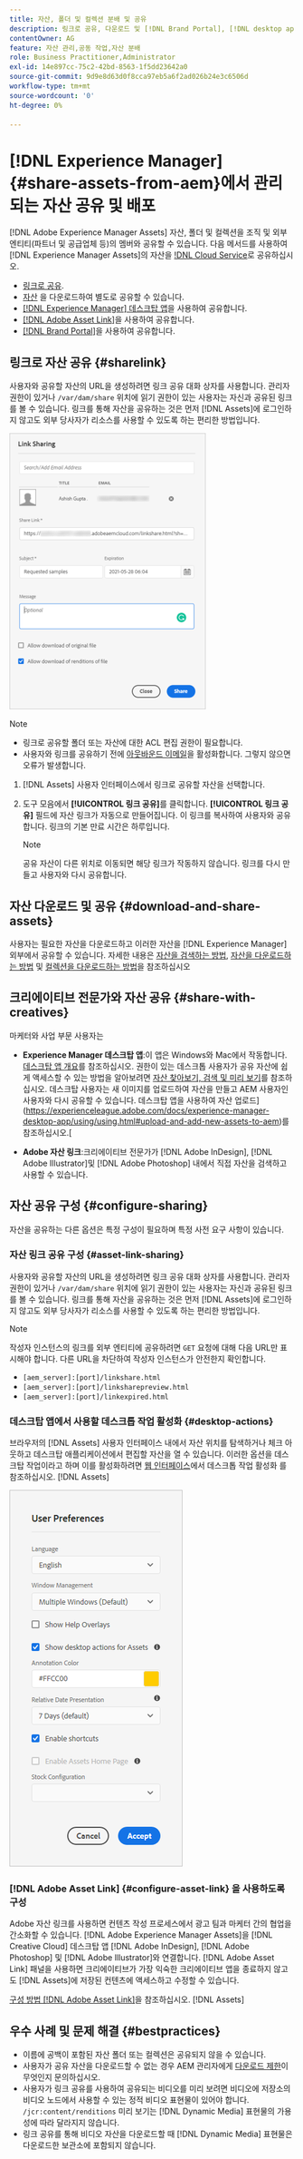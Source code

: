 ```yaml
---
title: 자산, 폴더 및 컬렉션 분배 및 공유
description: 링크로 공유, 다운로드 및 [!DNL Brand Portal], [!DNL desktop app], and [!DNL Asset Link]을 통해 공유와 같은 방법을 사용하여 디지털 자산을 배포합니다.
contentOwner: AG
feature: 자산 관리,공동 작업,자산 분배
role: Business Practitioner,Administrator
exl-id: 14e897cc-75c2-42bd-8563-1f5dd23642a0
source-git-commit: 9d9e8d63d0f8cca97eb5a6f2ad026b24e3c6506d
workflow-type: tm+mt
source-wordcount: '0'
ht-degree: 0%

---
```


# [!DNL Experience Manager] {#share-assets-from-aem}에서 관리되는 자산 공유 및 배포

[!DNL Adobe Experience Manager Assets] 자산, 폴더 및 컬렉션을 조직 및 외부 엔티티(파트너 및 공급업체 등)의 멤버와 공유할 수 있습니다. 다음 메서드를 사용하여 [!DNL Experience Manager Assets]의 자산을 [!DNL Cloud Service](으)로 공유하십시오.

* [링크로 공유](#sharelink).
* [자산](/help/assets/download-assets-from-aem.md) 을 다운로드하여 별도로 공유할 수 있습니다.
* [[!DNL Experience Manager] 데스크탑 앱](https://experienceleague.adobe.com/docs/experience-manager-desktop-app/using/introduction.html)을 사용하여 공유합니다.
* [[!DNL Adobe Asset Link]](https://www.adobe.com/kr/creativecloud/business/enterprise/adobe-asset-link.html)을 사용하여 공유합니다.
* [[!DNL Brand Portal]](https://experienceleague.adobe.com/docs/experience-manager-brand-portal/using/introduction/brand-portal.html)을 사용하여 공유합니다.

## 링크로 자산 공유 {#sharelink}

사용자와 공유할 자산의 URL을 생성하려면 링크 공유 대화 상자를 사용합니다. 관리자 권한이 있거나 `/var/dam/share` 위치에 읽기 권한이 있는 사용자는 자신과 공유된 링크를 볼 수 있습니다. 링크를 통해 자산을 공유하는 것은 먼저 [!DNL Assets]에 로그인하지 않고도 외부 당사자가 리소스를 사용할 수 있도록 하는 편리한 방법입니다.

![링크 공유 대화 상자](assets/link-share-dialog.png)

>[!NOTE]
>
>* 링크로 공유할 폴더 또는 자산에 대한 ACL 편집 권한이 필요합니다.
>* 사용자와 링크를 공유하기 전에 [아웃바운드 이메일](/help/implementing/developing/introduction/development-guidelines.md#sending-email)을 활성화합니다. 그렇지 않으면 오류가 발생합니다.


1. [!DNL Assets] 사용자 인터페이스에서 링크로 공유할 자산을 선택합니다.
1. 도구 모음에서 **[!UICONTROL 링크 공유]**&#x200B;를 클릭합니다. **[!UICONTROL 링크 공유]** 필드에 자산 링크가 자동으로 만들어집니다. 이 링크를 복사하여 사용자와 공유합니다. 링크의 기본 만료 시간은 하루입니다.

   >[!NOTE]
   >
   >공유 자산이 다른 위치로 이동되면 해당 링크가 작동하지 않습니다. 링크를 다시 만들고 사용자와 다시 공유합니다.

<!--
## Share assets as a link {#sharelink}

To generate the URL for assets you want to share with users, use the Link Sharing dialog. Users with administrator privileges or with read permissions at `/var/dam/share` location are able to view the links shared with them. Sharing assets through a link is a convenient way of making resources available to external parties without them having to first log in to AEM Assets.

>[!NOTE]
>
>* You need Edit ACL permission on the folder or the asset that you want to share as a link.
>* Before you share a link with users, ensure that Day CQ Mail Service is configured. Otherwise, an error occurs.

1. In the Assets user interface, select the asset to share as a link.
1. From the toolbar, click/tap the **[!UICONTROL Share Link]**.

   An asset link is auto-created in the **[!UICONTROL Share Link]** field. Copy this link and share it with the users. The default expiration time for the link is one day.

   Alternatively, proceed to perform steps 3-7 of this procedure to add email recipients, configure the expiration time for the link, and send it from the dialog.

   >[!NOTE]
   >
   >If a shared asset is moved to a different location, its link stops working. Re-create the link and re-share with the users.

1. From the web console, open the **[!UICONTROL Day CQ Link Externalizer]** configuration and modify the following properties in the **[!UICONTROL Domains]** field with the values mentioned against each:

    * local
    * author
    * publish

   For the local and author properties, provide the URL for the local and author instance respectively. Both local and author properties have the same value if you run a single AEM author instance. For publish, provide the URL for the publish instance.

1. In the email address box of the **[!UICONTROL Link Sharing]** dialog, type the email ID of the user you want to share the link with. You can also share the link with multiple users.

   If the user is a member of your organization, select the user's email ID from the suggested email IDs that appear in the list below the typing area. For an external user, type the complete email ID and then select it from the list.

   To enable emails to be sent out to users, configure the SMTP server details in [Day CQ Mail Service](/help/assets/configure-asset-sharing.md#configmailservice).

   >[!NOTE]
   >
   >If you enter an email ID of a user that is not a member of your organization, the words "External User" are prefixed with the email ID of the user.

1. In the **[!UICONTROL Subject]** box, enter a subject for the asset you want to share.
1. In the **[!UICONTROL Message]** box, enter an optional message.
1. In the **[!UICONTROL Expiration]** field, specify an expiration date and time for the link using the date picker. By default, the expiration date is set for a week from the date you share the link.
1. To let users download the original image along with the renditions, select **[!UICONTROL Allow download of original file]**.

   >[!NOTE]
   >
   >By default, users can only download the renditions of the asset that you share as a link.

1. Click **[!UICONTROL Share]**. A message confirms that the link is shared with the users through an email.
1. To view the shared asset, click/tap the link in the email that is sent to the user. The shared asset is displayed in the **[!UICONTROL Adobe Marketing Cloud]** page.

   To toggle to the list view, click/tap the layout icon in the toolbar.

1. To generate a preview of the asset, click/tap the shared asset. To close the preview and return to the **[!UICONTROL Marketing Cloud]** page, click/tap **[!UICONTROL Back]** in the toolbar. If you have shared a folder, click/tap **[!UICONTROL Parent Folder]** to return to the parent folder.

   >[!NOTE]
   >
   >AEM supports generating the preview of assets of these MIME types: JPG, PNG, GIF, BMP, INDD, PDF, and PPT. You can only download the assets of the other MIME types.

1. To download the shared asset, click/tap **[!UICONTROL Select]** from the toolbar, click/tap the asset, and then click/tap **[!UICONTROL Download]** from the toolbar.
1. To view the assets you shared as links, go to the Assets user interface and click/tap the GlobalNav icon. Choose **[!UICONTROL Navigation]** from the list to display the Navigation pane.
1. From the Navigation pane, choose **[!UICONTROL Shared Links]** to display a list of shared assets.
1. To un-share an asset, select it and tap/click **[!UICONTROL Unshare]** from the toolbar.

A message confirms that you unshared the asset. In addition, the entry for the asset is removed from the list.
-->

## 자산 다운로드 및 공유 {#download-and-share-assets}

사용자는 필요한 자산을 다운로드하고 이러한 자산을 [!DNL Experience Manager] 외부에서 공유할 수 있습니다. 자세한 내용은 [자산을 검색하는 방법](/help/assets/search-assets.md), [자산을 다운로드하는 방법](/help/assets/download-assets-from-aem.md) 및 [컬렉션을 다운로드하는 방법](manage-collections.md#download-a-collection)을 참조하십시오

## 크리에이티브 전문가와 자산 공유 {#share-with-creatives}

마케터와 사업 부문 사용자는

* **Experience Manager 데스크탑 앱**:이 앱은 Windows와 Mac에서 작동합니다. [데스크탑 앱 개요](https://experienceleague.adobe.com/docs/experience-manager-desktop-app/using/introduction.html)를 참조하십시오. 권한이 있는 데스크톱 사용자가 공유 자산에 쉽게 액세스할 수 있는 방법을 알아보려면 [자산 찾아보기, 검색 및 미리 보기](https://experienceleague.adobe.com/docs/experience-manager-desktop-app/using/using.html#browse-search-preview-assets)를 참조하십시오. 데스크탑 사용자는 새 이미지를 업로드하여 자산을 만들고 AEM 사용자인 사용자와 다시 공유할 수 있습니다. 데스크탑 앱을 사용하여 자산 업로드](https://experienceleague.adobe.com/docs/experience-manager-desktop-app/using/using.html#upload-and-add-new-assets-to-aem)를 참조하십시오.[

* **Adobe 자산 링크**:크리에이티브 전문가가  [!DNL Adobe InDesign],  [!DNL Adobe Illustrator]및  [!DNL Adobe Photoshop] 내에서 직접 자산을 검색하고 사용할 수 있습니다.

## 자산 공유 구성 {#configure-sharing}

자산을 공유하는 다른 옵션은 특정 구성이 필요하며 특정 사전 요구 사항이 있습니다.

### 자산 링크 공유 구성 {#asset-link-sharing}

<!-- TBD: Web Console is not there so how to configure Day CQ email service? Or is it not required now? -->

사용자와 공유할 자산의 URL을 생성하려면 링크 공유 대화 상자를 사용합니다. 관리자 권한이 있거나 `/var/dam/share` 위치에 읽기 권한이 있는 사용자는 자신과 공유된 링크를 볼 수 있습니다. 링크를 통해 자산을 공유하는 것은 먼저 [!DNL Assets]에 로그인하지 않고도 외부 당사자가 리소스를 사용할 수 있도록 하는 편리한 방법입니다.

>[!NOTE]
>
>작성자 인스턴스의 링크를 외부 엔티티에 공유하려면 `GET` 요청에 대해 다음 URL만 표시해야 합니다. 다른 URL을 차단하여 작성자 인스턴스가 안전한지 확인합니다.
>* `[aem_server]:[port]/linkshare.html`
>* `[aem_server]:[port]/linksharepreview.html`
>* `[aem_server]:[port]/linkexpired.html`


<!--
## Configure Day CQ mail service {#configmailservice}

Before you can share assets as links, configure the email service.

1. Click or tap the AEM logo, and then navigate to **[!UICONTROL Tools]** &gt; **[!UICONTROL Operations]** &gt; **[!UICONTROL Web Console]**.
1. From the list of services, locate **[!UICONTROL Day CQ Mail Service]**.
1. Click the **[!UICONTROL Edit]** icon beside the service, and configure the following parameters for **Day CQ Mail Service]** with the details mentioned against their names:

    * SMTP server host name: email server host name
    * SMTP server port: email server port
    * SMTP user: email server user name
    * SMTP password: email server password

1. Click/tap **[!UICONTROL Save]**.
-->

<!-- TBD: Commenting as Web Console is not available. Document the appropriate OSGi config method if available in CS.
### Configure maximum data size {#maxdatasize}

When you download assets from the link shared using the Link Sharing feature, AEM compresses the asset hierarchy from the repository and then returns the asset in a ZIP file. However, in the absence of limits to the amount of data that can be compressed in a ZIP file, huge amounts of data is subjected to compression, which causes out of memory errors in JVM. To secure the system from a potential denial of service attack due to this situation, you can configure the maximum size of the downloaded files. If uncompressed size of the asset exceeds the configured value, asset download requests are rejected. The default value is 100 MB.

1. Click/Tap the AEM logo and then go to **[!UICONTROL Tools]** &gt; **[!UICONTROL Operations]** &gt; **[!UICONTROL Web Console]**.
1. From the web console, locate the **[!UICONTROL Day CQ DAM Adhoc Asset Share Proxy Servlet]** configuration.
1. Open the configuration in edit mode, and modify the value of the **[!UICONTROL Max Content Size (uncompressed)]** parameter.
1. Save the changes.
-->

<!--
Add content or link about how to configure sharing via BP, DA, AAL, etc.
-->

### 데스크탑 앱에서 사용할 데스크톱 작업 활성화 {#desktop-actions}

브라우저의 [!DNL Assets] 사용자 인터페이스 내에서 자산 위치를 탐색하거나 체크 아웃하고 데스크탑 애플리케이션에서 편집할 자산을 열 수 있습니다. 이러한 옵션을 데스크탑 작업이라고 하며 이를 활성화하려면 [웹 인터페이스](https://experienceleague.adobe.com/docs/experience-manager-desktop-app/using/using.html#desktopactions-v2)에서 데스크톱 작업 활성화 를 참조하십시오. [!DNL Assets] 

![데스크탑 앱을 사용할 때 바로 가기로 사용할 데스크탑 작업 활성화](assets/enable_desktop_actions.png)

### [!DNL Adobe Asset Link] {#configure-asset-link} 을 사용하도록 구성

Adobe 자산 링크를 사용하면 컨텐츠 작성 프로세스에서 광고 팀과 마케터 간의 협업을 간소화할 수 있습니다. [!DNL Adobe Experience Manager Assets]을 [!DNL Creative Cloud] 데스크탑 앱 [!DNL Adobe InDesign], [!DNL Adobe Photoshop] 및 [!DNL Adobe Illustrator]와 연결합니다. [!DNL Adobe Asset Link] 패널을 사용하면 크리에이티브가 가장 익숙한 크리에이티브 앱을 종료하지 않고도 [!DNL Assets]에 저장된 컨텐츠에 액세스하고 수정할 수 있습니다.

[구성 방법 [!DNL Adobe Asset Link]](https://helpx.adobe.com/kr/enterprise/using/configure-aem-assets-for-asset-link.html)을 참조하십시오. [!DNL Assets] 

## 우수 사례 및 문제 해결 {#bestpractices}

* 이름에 공백이 포함된 자산 폴더 또는 컬렉션은 공유되지 않을 수 있습니다.
* 사용자가 공유 자산을 다운로드할 수 없는 경우 AEM 관리자에게 [다운로드 제한](#maxdatasize)이 무엇인지 문의하십시오.
* 사용자가 링크 공유를 사용하여 공유되는 비디오를 미리 보려면 비디오에 저장소의 비디오 노드에서 사용할 수 있는 정적 비디오 표현물이 있어야 합니다. `/jcr:content/renditions` 미리 보기는 [!DNL Dynamic Media] 표현물의 가용성에 따라 달라지지 않습니다.
* 링크 공유를 통해 비디오 자산을 다운로드할 때 [!DNL Dynamic Media] 표현물은 다운로드한 보관소에 포함되지 않습니다.

<!--
* If you cannot send email with links to shared assets or if the other users cannot receive your email, check with your AEM administrator if the [email service](/help/assets/configure-asset-sharing.md#configmailservice) is configured or not. 
* If you cannot share assets using link sharing functionality, ensure that you have the appropriate permissions. See [share assets](#sharelink).
-->

<!-- TBD: Add content or link about how to share using Brand Portal when it is available on [!DNL Cloud Service].
-->

